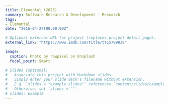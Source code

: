 ```yaml
---
title: Elemental (2023)
summary: Software Research & Development - Research 
tags:
- Elemental
date: "2016-04-27T00:00:00Z"

# Optional external URL for project (replaces project detail page).
external_link: "https://www.imdb.com/title/tt15789038"

image:
  caption: Photo by rawpixel on Unsplash
  focal_point: Smart

# Slides (optional).
#   Associate this project with Markdown slides.
#   Simply enter your slide deck's filename without extension.
#   E.g. `slides = "example-slides"` references `content/slides/example-slides.md`.
#   Otherwise, set `slides = ""`.
# slides: example
---
```

